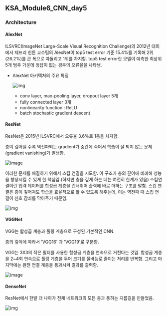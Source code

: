 ## KSA_Module6_CNN_day5

### Architecture

#### AlexNet

ILSVRC(ImageNet Large-Scale Visual Recognition Challenge)의 2012년 대회에서 제프리 힌튼 교수팀의 AlexNet이 top5 test error 기준 15.4%를 기록해 2위(26.2%)를 큰 폭으로 따돌리고 1위를 차지함. top5 test error란 모델이 예측한 최상위 5개 범주 가운데 정답이 없는 경우의 오류율을 나타냄.

* AlexNet 아키텍처의 주요 특징

  ![img](https://i.imgur.com/CwIvlUW.png)

  - conv layer, max-pooling layer, dropout layer 5개
  - fully connected layer 3개
  - nonlinearity function : ReLU
  - batch stochastic gradient descent

#### ResNet

ResNet은 2015년 ILSVRC에서 오류율 3.6%로 1등을 차지함.

층이 깊어질 수록 역전파되는 gradient가 중간에 죽어서 학습이 잘 되지 않는 문제 (gradient vanishing)가 발생함. 

![image](https://user-images.githubusercontent.com/82528589/119343845-efa9c700-bcd1-11eb-85bf-e81dbe5ed6e5.png)

이러한 문제를 해결하기 위해서 스킵 연결을 시도함. 이 구조가 층의 깊이에 비례해 성능을 향상시킬 수 있게 한 핵심임.(하지만 층을 깊게 하는 데는 여전히 한계가 있음)  스킵연결이란 입력 데이터를 합성곱 계층을 건너뛰어 출력에 바로 더하는 구조를 말함.  스킵 연결은 층이 깊어져도 학습을 효율적으로 할 수 있도록 해주는데, 이는 역전파 때 스킵 연결이 신호 감쇠를 막아주기 때문임.

![img](https://i.imgur.com/fse3Ntq.png)



#### VGGNet

VGG는 합성곱 계층과 풀링 계층으로 구성된 기본적인 CNN.

층의 깊이에 따라서 'VGG16' 과 'VGG19'로 구분함.

VGG는 3X3의 작은 필터를 사용한 합성곱 계층을 연속으로 거친다는 것임. 합성곱 계층을 2~4회 연속으로 풀링 계층을 두어 크기를 절바능로 줄이는 처리를 반복함. 그리고 마지막에는 완전 연결 계층을 통과시켜 결과를 출력함.

![image](https://user-images.githubusercontent.com/82528589/119343952-0c45ff00-bcd2-11eb-9560-c14c35dd786f.png)



#### DenseNet

 ResNet에서 한발 더 나아가 전체 네트워크의 모든 층과 통하는 지름길을 만들었음.

![img](https://i.imgur.com/EITg2BX.png)






